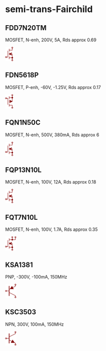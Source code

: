 # semi-trans-Fairchild

## FDD7N20TM
MOSFET, N-enh, 200V, 5A, Rds approx 0.69

![FDD7N20TM__1__1](/images/_semi__NMOS__1__1.png?raw=true) 

## FDN5618P
MOSFET, P-enh, -60V, -1.25V, Rds approx 0.17

![FDN5618P__1__1](/images/_semi__PMOS__1__1.png?raw=true) 

## FQN1N50C
MOSFET, N-enh, 500V, 380mA, Rds approx 6

![FQN1N50C__1__1](/images/_semi__NMOS__1__1.png?raw=true) 

## FQP13N10L
MOSFET, N-enh, 100V, 12A, Rds approx 0.18

![FQP13N10L__1__1](/images/_semi__NMOS__1__1.png?raw=true) 

## FQT7N10L
MOSFET, N-enh, 100V, 1.7A, Rds approx 0.35

![FQT7N10L__1__1](/images/_semi__NMOS-2D__1__1.png?raw=true) 

## KSA1381
PNP, -300V, -100mA, 150MHz

![KSA1381__1__1](/images/_semi__PNP__1__1.png?raw=true) 

## KSC3503
NPN, 300V, 100mA, 150MHz

![KSC3503__1__1](/images/_semi__NPN__1__1.png?raw=true) 

